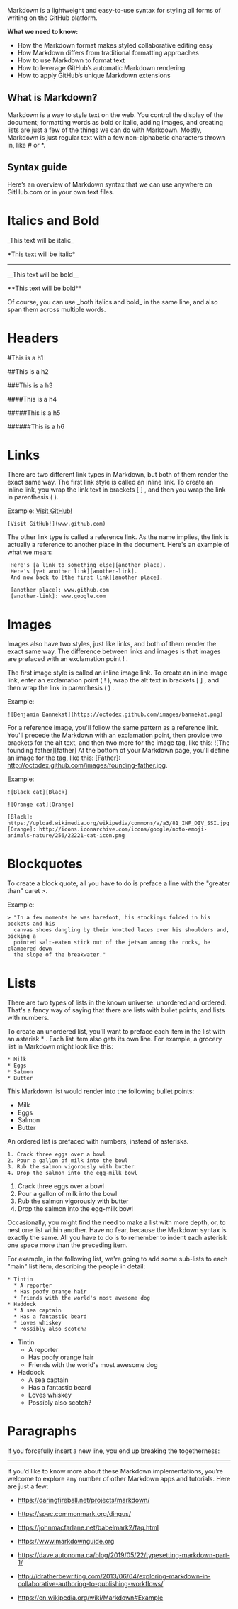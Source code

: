 Markdown is a lightweight and easy-to-use syntax for styling all forms of writing on the GitHub platform.

**What we need to know:**

- How the Markdown format makes styled collaborative editing easy
- How Markdown differs from traditional formatting approaches
- How to use Markdown to format text
- How to leverage GitHub’s automatic Markdown rendering
- How to apply GitHub’s unique Markdown extensions

## What is Markdown?

Markdown is a way to style text on the web. You control the display of the document; formatting words as bold or italic, adding images, and creating lists are just a few of the things we can do with Markdown. Mostly, Markdown is just regular text with a few non-alphabetic characters thrown in, like # or \*.

## Syntax guide

Here’s an overview of Markdown syntax that we can use anywhere on GitHub.com or in your own text files.

# Italics and Bold

\_This text will be italic\_

\*This text will be italic\*

---

\_\_This text will be bold\_\_

\*\*This text will be bold\*\*

Of course, you can use \_both italics and bold\_ in the same line, and also span them across multiple words.

# Headers

\#This is a h1

\##This is a h2

\###This is a h3

\####This is a h4

\#####This is a h5

\######This is a h6

# Links

There are two different link types in Markdown, but both of them render the exact same way.
The first link style is called an inline link.
To create an inline link, you wrap the link text in brackets [ ] , and then you wrap the link in parenthesis ( ).

Example: [Visit GitHub!](www.github.com)

    [Visit GitHub!](www.github.com)

The other link type is called a reference link. As the name implies, the link is actually a reference to another place in the document. Here's an example of what we mean:

     Here's [a link to something else][another place].
     Here's [yet another link][another-link].
     And now back to [the first link][another place].

     [another place]: www.github.com
     [another-link]: www.google.com

# Images

Images also have two styles, just like links, and both of them render the exact same way. The difference between links and images is that images are prefaced with an exclamation point ! .

The first image style is called an inline image link. To create an inline image link, enter an exclamation point ( ! ), wrap the alt text in brackets [ ] , and then wrap the link in parenthesis ( ) .

Example:

    ![Benjamin Bannekat](https://octodex.github.com/images/bannekat.png)

For a reference image, you'll follow the same pattern as a reference link. You'll precede the Markdown with an exclamation point, then provide two brackets for the alt text, and then two more for the image tag, like this: ![The founding father][father] At the bottom of your Markdown page, you'll define an image for the tag, like this: [Father]: http://octodex.github.com/images/founding-father.jpg.

Example:

    ![Black cat][Black]

    ![Orange cat][Orange]

    [Black]: https://upload.wikimedia.org/wikipedia/commons/a/a3/81_INF_DIV_SSI.jpg
    [Orange]: http://icons.iconarchive.com/icons/google/noto-emoji-animals-nature/256/22221-cat-icon.png

# Blockquotes

To create a block quote, all you have to do is preface a line with the "greater than" caret >.

Example:

    > "In a few moments he was barefoot, his stockings folded in his pockets and his
      canvas shoes dangling by their knotted laces over his shoulders and, picking a
      pointed salt-eaten stick out of the jetsam among the rocks, he clambered down
      the slope of the breakwater."

# Lists

There are two types of lists in the known universe: unordered and ordered. That's a fancy way of saying that there are lists with bullet points, and lists with numbers.

To create an unordered list, you'll want to preface each item in the list with an asterisk \* . Each list item also gets its own line. For example, a grocery list in Markdown might look like this:

    * Milk
    * Eggs
    * Salmon
    * Butter

This Markdown list would render into the following bullet points:

- Milk
- Eggs
- Salmon
- Butter

An ordered list is prefaced with numbers, instead of asterisks.

    1. Crack three eggs over a bowl
    2. Pour a gallon of milk into the bowl
    3. Rub the salmon vigorously with butter
    4. Drop the salmon into the egg-milk bowl

1. Crack three eggs over a bowl
2. Pour a gallon of milk into the bowl
3. Rub the salmon vigorously with butter
4. Drop the salmon into the egg-milk bowl

Occasionally, you might find the need to make a list with more depth, or, to nest one list within another. Have no fear, because the Markdown syntax is exactly the same. All you have to do is to remember to indent each asterisk one space more than the preceding item.

For example, in the following list, we're going to add some sub-lists to each "main" list item, describing the people in detail:

    * Tintin
      * A reporter
      * Has poofy orange hair
      * Friends with the world's most awesome dog
    * Haddock
      * A sea captain
      * Has a fantastic beard
      * Loves whiskey
      * Possibly also scotch?

- Tintin
  - A reporter
  - Has poofy orange hair
  - Friends with the world's most awesome dog
- Haddock
  - A sea captain
  - Has a fantastic beard
  - Loves whiskey
  - Possibly also scotch?

# Paragraphs

If you forcefully insert a new line, you end up breaking the togetherness:

---

If you’d like to know more about these Markdown implementations, you’re welcome to explore any number of other Markdown apps and tutorials. Here are just a few:

- https://daringfireball.net/projects/markdown/

- https://spec.commonmark.org/dingus/

- https://johnmacfarlane.net/babelmark2/faq.html

- https://www.markdownguide.org

- https://dave.autonoma.ca/blog/2019/05/22/typesetting-markdown-part-1/

- http://idratherbewriting.com/2013/06/04/exploring-markdown-in-collaborative-authoring-to-publishing-workflows/

- https://en.wikipedia.org/wiki/Markdown#Example
